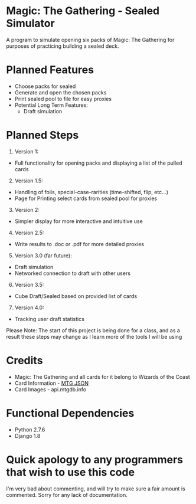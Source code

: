 Magic: The Gathering - Sealed Simulator
===================
A program to simulate opening six packs of Magic: The Gathering for purposes of practicing building a sealed deck.

Planned Features
===================
* Choose packs for sealed
* Generate and open the chosen packs
* Print sealed pool to file for easy proxies
* Potential Long Term Features:
  * Draft simulation

Planned Steps
===================
1. Version 1:
  * Full functionality for opening packs and displaying a list of the pulled cards
2. Version 1.5:
  * Handling of foils, special-case-rarities (time-shifted, flip, etc...)
  * Page for Printing select cards from sealed pool for proxies
3. Version 2:
  * Simpler display for more interactive and intuitive use
4. Version 2.5:
  * Write results to .doc or .pdf for more detailed proxies
5. Version 3.0 (far future):
  * Draft simulation
  * Networked connection to draft with other users
6. Version 3.5:
  * Cube Draft/Sealed based on provided list of cards
7. Version 4.0:
  * Tracking user draft statistics

Please Note: The start of this project is being done for a class, and as a result these steps may change as I learn more of the tools I will be using

Credits
===================
* Magic: The Gathering and all cards for it belong to Wizards of the Coast
* Card Information - [MTG JSON](http://mtgjson.com/)
* Card Images - api.mtgdb.info

Functional Dependencies
===================
* Python 2.7.6
* Django 1.8

Quick apology to any programmers that wish to use this code
===================
I'm very bad about commenting, and will try to make sure a fair amount is commented. Sorry for any lack of documentation.
